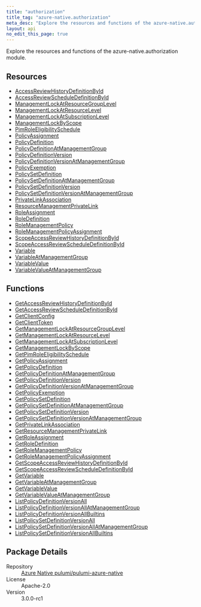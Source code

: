 ```yaml
---
title: "authorization"
title_tag: "azure-native.authorization"
meta_desc: "Explore the resources and functions of the azure-native.authorization module."
layout: api
no_edit_this_page: true
---
```


<!-- WARNING: this file was generated by Pulumi Docs Generator. -->
<!-- Do not edit by hand unless you're certain you know what you are doing! -->

Explore the resources and functions of the azure-native.authorization module.

<h2 id="resources">Resources</h2>
<ul class="api">
    <li><a href="accessreviewhistorydefinitionbyid/" title="AccessReviewHistoryDefinitionById">AccessReviewHistoryDefinitionById</a></li>
    <li><a href="accessreviewscheduledefinitionbyid/" title="AccessReviewScheduleDefinitionById">AccessReviewScheduleDefinitionById</a></li>
    <li><a href="managementlockatresourcegrouplevel/" title="ManagementLockAtResourceGroupLevel">ManagementLockAtResourceGroupLevel</a></li>
    <li><a href="managementlockatresourcelevel/" title="ManagementLockAtResourceLevel">ManagementLockAtResourceLevel</a></li>
    <li><a href="managementlockatsubscriptionlevel/" title="ManagementLockAtSubscriptionLevel">ManagementLockAtSubscriptionLevel</a></li>
    <li><a href="managementlockbyscope/" title="ManagementLockByScope">ManagementLockByScope</a></li>
    <li><a href="pimroleeligibilityschedule/" title="PimRoleEligibilitySchedule">PimRoleEligibilitySchedule</a></li>
    <li><a href="policyassignment/" title="PolicyAssignment">PolicyAssignment</a></li>
    <li><a href="policydefinition/" title="PolicyDefinition">PolicyDefinition</a></li>
    <li><a href="policydefinitionatmanagementgroup/" title="PolicyDefinitionAtManagementGroup">PolicyDefinitionAtManagementGroup</a></li>
    <li><a href="policydefinitionversion/" title="PolicyDefinitionVersion">PolicyDefinitionVersion</a></li>
    <li><a href="policydefinitionversionatmanagementgroup/" title="PolicyDefinitionVersionAtManagementGroup">PolicyDefinitionVersionAtManagementGroup</a></li>
    <li><a href="policyexemption/" title="PolicyExemption">PolicyExemption</a></li>
    <li><a href="policysetdefinition/" title="PolicySetDefinition">PolicySetDefinition</a></li>
    <li><a href="policysetdefinitionatmanagementgroup/" title="PolicySetDefinitionAtManagementGroup">PolicySetDefinitionAtManagementGroup</a></li>
    <li><a href="policysetdefinitionversion/" title="PolicySetDefinitionVersion">PolicySetDefinitionVersion</a></li>
    <li><a href="policysetdefinitionversionatmanagementgroup/" title="PolicySetDefinitionVersionAtManagementGroup">PolicySetDefinitionVersionAtManagementGroup</a></li>
    <li><a href="privatelinkassociation/" title="PrivateLinkAssociation">PrivateLinkAssociation</a></li>
    <li><a href="resourcemanagementprivatelink/" title="ResourceManagementPrivateLink">ResourceManagementPrivateLink</a></li>
    <li><a href="roleassignment/" title="RoleAssignment">RoleAssignment</a></li>
    <li><a href="roledefinition/" title="RoleDefinition">RoleDefinition</a></li>
    <li><a href="rolemanagementpolicy/" title="RoleManagementPolicy">RoleManagementPolicy</a></li>
    <li><a href="rolemanagementpolicyassignment/" title="RoleManagementPolicyAssignment">RoleManagementPolicyAssignment</a></li>
    <li><a href="scopeaccessreviewhistorydefinitionbyid/" title="ScopeAccessReviewHistoryDefinitionById">ScopeAccessReviewHistoryDefinitionById</a></li>
    <li><a href="scopeaccessreviewscheduledefinitionbyid/" title="ScopeAccessReviewScheduleDefinitionById">ScopeAccessReviewScheduleDefinitionById</a></li>
    <li><a href="variable/" title="Variable">Variable</a></li>
    <li><a href="variableatmanagementgroup/" title="VariableAtManagementGroup">VariableAtManagementGroup</a></li>
    <li><a href="variablevalue/" title="VariableValue">VariableValue</a></li>
    <li><a href="variablevalueatmanagementgroup/" title="VariableValueAtManagementGroup">VariableValueAtManagementGroup</a></li>
</ul>

<h2 id="functions">Functions</h2>
<ul class="api">
    <li><a href="getaccessreviewhistorydefinitionbyid/" title="GetAccessReviewHistoryDefinitionById">GetAccessReviewHistoryDefinitionById</a></li>
    <li><a href="getaccessreviewscheduledefinitionbyid/" title="GetAccessReviewScheduleDefinitionById">GetAccessReviewScheduleDefinitionById</a></li>
    <li><a href="getclientconfig/" title="GetClientConfig">GetClientConfig</a></li>
    <li><a href="getclienttoken/" title="GetClientToken">GetClientToken</a></li>
    <li><a href="getmanagementlockatresourcegrouplevel/" title="GetManagementLockAtResourceGroupLevel">GetManagementLockAtResourceGroupLevel</a></li>
    <li><a href="getmanagementlockatresourcelevel/" title="GetManagementLockAtResourceLevel">GetManagementLockAtResourceLevel</a></li>
    <li><a href="getmanagementlockatsubscriptionlevel/" title="GetManagementLockAtSubscriptionLevel">GetManagementLockAtSubscriptionLevel</a></li>
    <li><a href="getmanagementlockbyscope/" title="GetManagementLockByScope">GetManagementLockByScope</a></li>
    <li><a href="getpimroleeligibilityschedule/" title="GetPimRoleEligibilitySchedule">GetPimRoleEligibilitySchedule</a></li>
    <li><a href="getpolicyassignment/" title="GetPolicyAssignment">GetPolicyAssignment</a></li>
    <li><a href="getpolicydefinition/" title="GetPolicyDefinition">GetPolicyDefinition</a></li>
    <li><a href="getpolicydefinitionatmanagementgroup/" title="GetPolicyDefinitionAtManagementGroup">GetPolicyDefinitionAtManagementGroup</a></li>
    <li><a href="getpolicydefinitionversion/" title="GetPolicyDefinitionVersion">GetPolicyDefinitionVersion</a></li>
    <li><a href="getpolicydefinitionversionatmanagementgroup/" title="GetPolicyDefinitionVersionAtManagementGroup">GetPolicyDefinitionVersionAtManagementGroup</a></li>
    <li><a href="getpolicyexemption/" title="GetPolicyExemption">GetPolicyExemption</a></li>
    <li><a href="getpolicysetdefinition/" title="GetPolicySetDefinition">GetPolicySetDefinition</a></li>
    <li><a href="getpolicysetdefinitionatmanagementgroup/" title="GetPolicySetDefinitionAtManagementGroup">GetPolicySetDefinitionAtManagementGroup</a></li>
    <li><a href="getpolicysetdefinitionversion/" title="GetPolicySetDefinitionVersion">GetPolicySetDefinitionVersion</a></li>
    <li><a href="getpolicysetdefinitionversionatmanagementgroup/" title="GetPolicySetDefinitionVersionAtManagementGroup">GetPolicySetDefinitionVersionAtManagementGroup</a></li>
    <li><a href="getprivatelinkassociation/" title="GetPrivateLinkAssociation">GetPrivateLinkAssociation</a></li>
    <li><a href="getresourcemanagementprivatelink/" title="GetResourceManagementPrivateLink">GetResourceManagementPrivateLink</a></li>
    <li><a href="getroleassignment/" title="GetRoleAssignment">GetRoleAssignment</a></li>
    <li><a href="getroledefinition/" title="GetRoleDefinition">GetRoleDefinition</a></li>
    <li><a href="getrolemanagementpolicy/" title="GetRoleManagementPolicy">GetRoleManagementPolicy</a></li>
    <li><a href="getrolemanagementpolicyassignment/" title="GetRoleManagementPolicyAssignment">GetRoleManagementPolicyAssignment</a></li>
    <li><a href="getscopeaccessreviewhistorydefinitionbyid/" title="GetScopeAccessReviewHistoryDefinitionById">GetScopeAccessReviewHistoryDefinitionById</a></li>
    <li><a href="getscopeaccessreviewscheduledefinitionbyid/" title="GetScopeAccessReviewScheduleDefinitionById">GetScopeAccessReviewScheduleDefinitionById</a></li>
    <li><a href="getvariable/" title="GetVariable">GetVariable</a></li>
    <li><a href="getvariableatmanagementgroup/" title="GetVariableAtManagementGroup">GetVariableAtManagementGroup</a></li>
    <li><a href="getvariablevalue/" title="GetVariableValue">GetVariableValue</a></li>
    <li><a href="getvariablevalueatmanagementgroup/" title="GetVariableValueAtManagementGroup">GetVariableValueAtManagementGroup</a></li>
    <li><a href="listpolicydefinitionversionall/" title="ListPolicyDefinitionVersionAll">ListPolicyDefinitionVersionAll</a></li>
    <li><a href="listpolicydefinitionversionallatmanagementgroup/" title="ListPolicyDefinitionVersionAllAtManagementGroup">ListPolicyDefinitionVersionAllAtManagementGroup</a></li>
    <li><a href="listpolicydefinitionversionallbuiltins/" title="ListPolicyDefinitionVersionAllBuiltins">ListPolicyDefinitionVersionAllBuiltins</a></li>
    <li><a href="listpolicysetdefinitionversionall/" title="ListPolicySetDefinitionVersionAll">ListPolicySetDefinitionVersionAll</a></li>
    <li><a href="listpolicysetdefinitionversionallatmanagementgroup/" title="ListPolicySetDefinitionVersionAllAtManagementGroup">ListPolicySetDefinitionVersionAllAtManagementGroup</a></li>
    <li><a href="listpolicysetdefinitionversionallbuiltins/" title="ListPolicySetDefinitionVersionAllBuiltins">ListPolicySetDefinitionVersionAllBuiltins</a></li>
</ul>

<h2 id="package-details">Package Details</h2>
<dl class="package-details">
	<dt>Repository</dt>
	<dd><a href="https://github.com/pulumi/pulumi-azure-native">Azure Native pulumi/pulumi-azure-native</a></dd>
	<dt>License</dt>
	<dd>Apache-2.0</dd>
	<dt>Version</dt>
	<dd>3.0.0-rc1</dd>
</dl>

